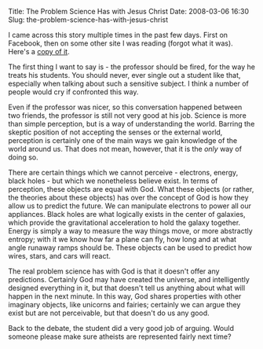 Title: The Problem Science Has with Jesus Christ
Date: 2008-03-06 16:30
Slug: the-problem-science-has-with-jesus-christ

I came across this story multiple times in the past few days. First on
Facebook, then on some other site I was reading (forgot what it was).
Here's a [copy of
it](http://www.denouden.ca/2008/03/04/the-absence-of-god/).

The first thing I want to say is - the professor should be fired, for
the way he treats his students. You should never, ever single out a
student like that, especially when talking about such a sensitive
subject. I think a number of people would cry if confronted this way.

Even if the professor was nicer, so this conversation happened between
two friends, the professor is still not very good at his job. Science is
more than simple perception, but is a way of understanding the world.
Barring the skeptic position of not accepting the senses or the external
world, perception is certainly one of the main ways we gain knowledge of
the world around us. That does not mean, however, that it is the <span
style="font-style:italic;">only</span> way of doing so.

There are certain things which we cannot perceive - electrons, energy,
black holes - but which we nonetheless believe exist. In terms of
perception, these objects are equal with God. What these objects (or
rather, the theories about these objects) has over the concept of God is
how they allow us to predict the future. We can manipulate electrons to
power all our appliances. Black holes are what logically exists in the
center of galaxies, which provide the gravitational acceleration to hold
the galaxy together. Energy is simply a way to measure the way things
move, or more abstractly entropy; with it we know how far a plane can
fly, how long and at what angle runaway ramps should be. These objects
can be used to predict how wires, stars, and cars will react.

The real problem science has with God is that it doesn't offer any
predictions. Certainly God may have created the universe, and
intelligently designed everything in it, but that doesn't tell us
anything about what will happen in the next minute. In this way, God
shares properties with other imaginary objects, like unicorns and
fairies; certainly we can argue they exist but are not perceivable, but
that doesn't do us any good.

Back to the debate, the student did a very good job of arguing. Would
someone please make sure atheists are represented fairly next time?

